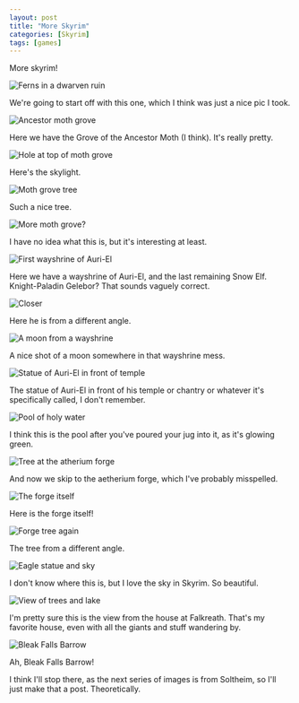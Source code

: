 ```yaml
---
layout: post
title: "More Skyrim"
categories: [Skyrim]
tags: [games]
---
```


More skyrim!

![Ferns in a dwarven ruin](/static/assets/img/screenshots/skyrim/20190404170310_1.jpg)

We're going to start off with this one, which I think was just a nice pic I
took.

![Ancestor moth grove](/static/assets/img/screenshots/skyrim/20190405163229_1.jpg)

Here we have the Grove of the Ancestor Moth (I think). It's really pretty.

![Hole at top of moth grove](/static/assets/img/screenshots/skyrim/20190405163237_1.jpg)

Here's the skylight.

![Moth grove tree](/static/assets/img/screenshots/skyrim/20190405163320_1.jpg)

Such a nice tree.

![More moth grove?](/static/assets/img/screenshots/skyrim/20190407210137_1.jpg)

I have no idea what this is, but it's interesting at least.

![First wayshrine of Auri-El](/static/assets/img/screenshots/skyrim/20190407210850_1.jpg)

Here we have a wayshrine of Auri-El, and the last remaining Snow Elf.
Knight-Paladin Gelebor? That sounds vaguely correct.

![Closer](/static/assets/img/screenshots/skyrim/20190407210910_1.jpg)

Here he is from a different angle.

![A moon from a wayshrine](/static/assets/img/screenshots/skyrim/20190407231410_1.jpg)

A nice shot of a moon somewhere in that wayshrine mess.

![Statue of Auri-El in front of temple](/static/assets/img/screenshots/skyrim/20190407231432_1.jpg)

The statue of Auri-El in front of his temple or chantry or whatever it's
specifically called, I don't remember.

![Pool of holy water](/static/assets/img/screenshots/skyrim/20190407231510_1.jpg)

I think this is the pool after you've poured your jug into it, as it's glowing
green.

![Tree at the atherium forge](/static/assets/img/screenshots/skyrim/20190408200735_1.jpg)

And now we skip to the aetherium forge, which I've probably misspelled.

![The forge itself](/static/assets/img/screenshots/skyrim/20190408200851_1.jpg)

Here is the forge itself!

![Forge tree again](/static/assets/img/screenshots/skyrim/20190408201633_1.jpg)

The tree from a different angle.

![Eagle statue and sky](/static/assets/img/screenshots/skyrim/20190408224400_1.jpg)

I don't know where this is, but I love the sky in Skyrim. So beautiful.

![View of trees and lake](/static/assets/img/screenshots/skyrim/20190410135511_1.jpg)

I'm pretty sure this is the view from the house at Falkreath. That's my favorite
house, even with all the giants and stuff wandering by.

![Bleak Falls Barrow](/static/assets/img/screenshots/skyrim/20190410135525_1.jpg)

Ah, Bleak Falls Barrow!

I think I'll stop there, as the next series of images is from Soltheim, so I'll
just make that a post. Theoretically.
